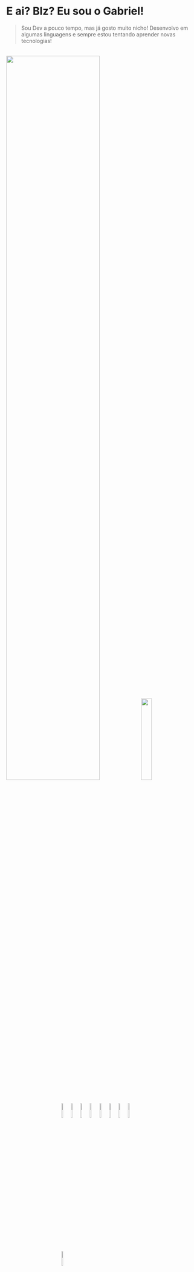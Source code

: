 # E ai? Blz? Eu sou o Gabriel!

> Sou Dev a pouco tempo, mas já gosto muito nicho! Desenvolvo em algumas linguagens e sempre estou tentando aprender novas tecnologias!

<br>


<div>
  <img width="70%" src="https://github-readme-stats.vercel.app/api?username=Grs2080w&show_icons=true&theme=dark" />
  <img width="23.5%" src="https://github-readme-stats.vercel.app/api/top-langs/?username=Grs2080w&layout=pie&theme=dark" />
</div>

<br>
<br>


<div style="margin: auto; width: fit-content;">
  <img align="center" width="10%" src="https://cdn.jsdelivr.net/gh/devicons/devicon@latest/icons/javascript/javascript-original.svg" />
  <img width="10%" align="center"  src="https://cdn.jsdelivr.net/gh/devicons/devicon@latest/icons/nodejs/nodejs-original.svg" />
  <img width="10%" align="center"  src="https://cdn.jsdelivr.net/gh/devicons/devicon@latest/icons/react/react-original.svg" />
  <img width="10%" align="center"  src="https://cdn.jsdelivr.net/gh/devicons/devicon@latest/icons/tailwindcss/tailwindcss-original.svg" />
  <img width="10%" align="center"  src="https://cdn.jsdelivr.net/gh/devicons/devicon@latest/icons/python/python-original.svg" />
  <img width="10%" align="center"  src="https://cdn.jsdelivr.net/gh/devicons/devicon@latest/icons/django/django-plain.svg" />
  <img width="10%" align="center"  src="https://cdn.jsdelivr.net/gh/devicons/devicon@latest/icons/php/php-original.svg" />
  <img width="10%" align="center"  src="https://cdn.jsdelivr.net/gh/devicons/devicon@latest/icons/html5/html5-original.svg" />
  <img width="10%" align="center"  src="https://cdn.jsdelivr.net/gh/devicons/devicon@latest/icons/css3/css3-original.svg" />
</div>


  
          
